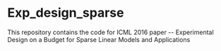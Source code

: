 # Exp_design_sparse
This repository contains the code for ICML 2016 paper -- Experimental Design on a Budget for Sparse Linear Models and Applications
